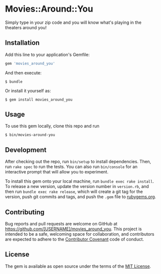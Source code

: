 # Movies::Around::You

Simply type in your zip code and you will know what's playing in the theaters around you!

## Installation

Add this line to your application's Gemfile:

```ruby
gem 'movies_around_you'
```

And then execute:

    $ bundle

Or install it yourself as:

    $ gem install movies_around_you

## Usage

To use this gem locally, clone this repo and run

    $ bin/movies-around-you

## Development

After checking out the repo, run `bin/setup` to install dependencies. Then, run `rake spec` to run the tests. You can also run `bin/console` for an interactive prompt that will allow you to experiment.

To install this gem onto your local machine, run `bundle exec rake install`. To release a new version, update the version number in `version.rb`, and then run `bundle exec rake release`, which will create a git tag for the version, push git commits and tags, and push the `.gem` file to [rubygems.org](https://rubygems.org).

## Contributing

Bug reports and pull requests are welcome on GitHub at https://github.com/[USERNAME]/movies_around_you. This project is intended to be a safe, welcoming space for collaboration, and contributors are expected to adhere to the [Contributor Covenant](http://contributor-covenant.org) code of conduct.


## License

The gem is available as open source under the terms of the [MIT License](http://opensource.org/licenses/MIT).

